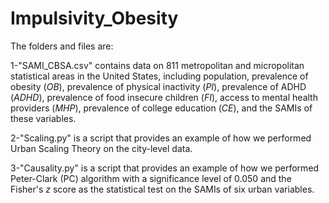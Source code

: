 # Impulsivity_Obesity

The folders and files are:

1-"SAMI_CBSA.csv" contains data on 811 metropolitan and micropolitan statistical areas in the United States, including population, prevalence of obesity ($\textit{OB}$), prevalence of physical inactivity ($\textit{PI}$), prevalence of ADHD ($\textit{ADHD}$), prevalence of food insecure children ($\textit{FI}$), access to mental health providers ($\textit{MHP}$), prevalence of college education ($\textit{CE}$), and the SAMIs of these variables.

2-"Scaling.py" is a script that provides an example of how we performed Urban Scaling Theory on the city-level data.

3-"Causality.py" is a script that provides an example of how we performed Peter-Clark (PC) algorithm with a significance level of 0.050 and the Fisher's $z$ score as the statistical test on the SAMIs of six urban variables. 
